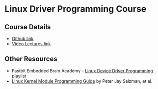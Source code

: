 # Linux Driver Programming Course 
## Course Details
- [Github link](https://github.com/Johannes4Linux/Linux_Driver_Tutorial)
- [Video Lectures link](https://www.youtube.com/playlist?list=PLCGpd0Do5-I3b5TtyqeF1UdyD4C-S-dMa)

## Other Resources
- Fastbit Embedded Brain Academy - [Linux Device Driver Programming playlist](https://www.youtube.com/playlist?list=PLERTijJOmYrAtfl5U_TAbCOisCNb7XEbb) 
- [Linux Kernel Module Programming Guide](https://sysprog21.github.io/lkmpg/) by Peter Jay Salzman, et al.
